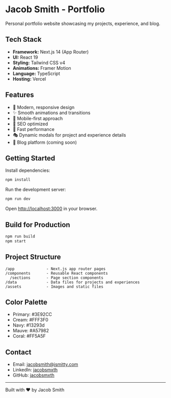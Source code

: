 # Jacob Smith - Portfolio

Personal portfolio website showcasing my projects, experience, and blog.

## Tech Stack

- **Framework:** Next.js 14 (App Router)
- **UI:** React 19
- **Styling:** Tailwind CSS v4
- **Animations:** Framer Motion
- **Language:** TypeScript
- **Hosting:** Vercel

## Features

- 🎨 Modern, responsive design
- ✨ Smooth animations and transitions
- 📱 Mobile-first approach
- 🎯 SEO optimized
- 🚀 Fast performance
- 🎭 Dynamic modals for project and experience details
- 📝 Blog platform (coming soon)

## Getting Started

Install dependencies:

```bash
npm install
```

Run the development server:

```bash
npm run dev
```

Open [http://localhost:3000](http://localhost:3000) in your browser.

## Build for Production

```bash
npm run build
npm start
```

## Project Structure

```
/app              - Next.js app router pages
/components       - Reusable React components
  /sections       - Page section components
/data             - Data files for projects and experiences
/assets           - Images and static files
```

## Color Palette

- Primary: #3E92CC
- Cream: #FFF3F0
- Navy: #13293d
- Mauve: #A57982
- Coral: #FF5A5F

## Contact

- Email: jacobsmith@jsmitty.com
- LinkedIn: [jacobsmxth](https://linkedin.com/in/jacobsmxth)
- GitHub: [jacobsmxth](https://github.com/jacobsmxth)

---

Built with ❤️ by Jacob Smith







